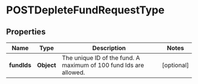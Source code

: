 

# POSTDepleteFundRequestType


## Properties

| Name | Type | Description | Notes |
|------------ | ------------- | ------------- | -------------|
|**fundIds** | **Object** | The unique ID of the fund. A maximum of 100 fund Ids are allowed.  |  [optional] |



